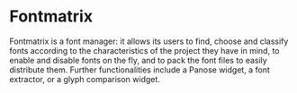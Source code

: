 # Fontmatrix

Fontmatrix is a font manager: it allows its users to find, choose and classify fonts according to the characteristics of the project they have in mind, to enable and disable fonts on the fly, and to pack the font files to easily distribute them.  Further functionalities include a Panose widget, a font extractor, or a glyph comparison widget.
